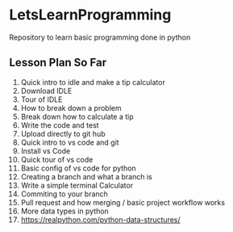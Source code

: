 # LetsLearnProgramming
Repository to learn basic programming done in python


## Lesson Plan So Far
1. Quick intro to idle and make a tip calculator
  1. Download IDLE
  2. Tour of IDLE
  3. How to break down a problem
  4. Break down how to calculate a tip
  5. Write the code and test
  6. Upload directly to git hub
2. Quick intro to vs code and git
  1. Install vs Code
  2. Quick tour of vs code
  3. Basic config of vs code for python
  4. Creating a branch and what a branch is
  5. Write a simple terminal Calculator
  6. Commiting to your branch
  7. Pull request and how merging / basic project workflow works
3. More data types in python
  1. https://realpython.com/python-data-structures/
